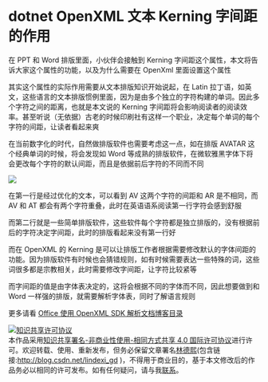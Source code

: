 # dotnet OpenXML 文本 Kerning 字间距的作用

在 PPT 和 Word 排版里面，小伙伴会接触到 Kerning 字间距这个属性，本文将告诉大家这个属性的功能，以及为什么需要在 OpenXml 里面设置这个属性

<!--more-->
<!-- CreateTime:2020/8/24 8:47:14 -->




其实这个属性的实际作用需要从文本排版知识开始说起，在 Latin 拉丁语，如英文，这些语言的文本排版惯例里面，因为是由多个独立的字符构建的单词。因此多个字符之间的距离，也就是本文说的 Kerning 字间距将会影响阅读者的阅读效率。甚至听说（无依据）古老的时候印刷社有这样一个职业，决定每个单词的每个字符的间距，让读者看起来爽

在当前数字化的时代，自然做排版软件也需要考虑这一点，如在排版 AVATAR 这个经典单词的时候，将会发现如 Word 等成熟的排版软件，在微软雅黑字体下将会更改每个字符的默认间距，而且是依据前后字符的不同而不同

<!-- ![](image/dotnet OpenXML 文本 Kerning 字间距的作用/dotnet OpenXML 文本 Kerning 字间距的作用0.png) -->

![](http://image.acmx.xyz/lindexi%2Fdotnet%2520OpenXML%2520%25E6%2596%2587%25E6%259C%25AC%2520Kerning%2520%25E5%25AD%2597%25E9%2597%25B4%25E8%25B7%259D%25E7%259A%2584%25E4%25BD%259C%25E7%2594%25A80.png)

在第一行是经过优化的文本，可以看到 AV 这两个字符的间距和 AR 是不相同，而 AV 和 AT 都会有两个字符重叠，此时在英语语系阅读第一行字符会感到舒服

而第二行就是一些简单排版软件，这些软件每个字符都是独立排版的，没有根据前后的字符决定字间距，此时的排版看起来没有第一行好

而在 OpenXML 的 Kerning 是可以让排版工作者根据需要修改默认的字体间距的功能。因为排版软件有时候也会猜错规则，如有时候需要表达一些特殊的词，这些词很多都是宗教相关，此时需要修改字间距，让字符比较紧等

而字间距的值是由字体表决定的，这将会根据不同的字体而不同，因此想要做到和 Word 一样强的排版，就需要解析字体表，同时了解语言规则

更多请看 [Office 使用 OpenXML SDK 解析文档博客目录](https://blog.lindexi.com/post/Office-%E4%BD%BF%E7%94%A8-OpenXML-SDK-%E8%A7%A3%E6%9E%90%E6%96%87%E6%A1%A3%E5%8D%9A%E5%AE%A2%E7%9B%AE%E5%BD%95.html )

<a rel="license" href="http://creativecommons.org/licenses/by-nc-sa/4.0/"><img alt="知识共享许可协议" style="border-width:0" src="https://licensebuttons.net/l/by-nc-sa/4.0/88x31.png" /></a><br />本作品采用<a rel="license" href="http://creativecommons.org/licenses/by-nc-sa/4.0/">知识共享署名-非商业性使用-相同方式共享 4.0 国际许可协议</a>进行许可。欢迎转载、使用、重新发布，但务必保留文章署名[林德熙](http://blog.csdn.net/lindexi_gd)(包含链接:http://blog.csdn.net/lindexi_gd )，不得用于商业目的，基于本文修改后的作品务必以相同的许可发布。如有任何疑问，请与我[联系](mailto:lindexi_gd@163.com)。
